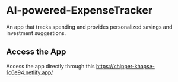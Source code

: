 # AI-powered-ExpenseTracker
An app that tracks spending and provides personalized savings and investment suggestions.

## Access the App  
Access the app directly through this https://chipper-khapse-1c6e94.netlify.app/

